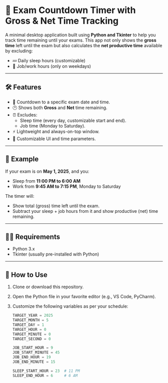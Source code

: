 # 📅 Exam Countdown Timer with Gross & Net Time Tracking

A minimal desktop application built using **Python and Tkinter** to help you track time remaining until your exams. This app not only shows the **gross time** left until the exam but also calculates the **net productive time** available by excluding:

- 💤 Daily sleep hours (customizable)
- 💼 Job/work hours (only on weekdays)

---

## 🛠️ Features

- 📆 Countdown to a specific exam date and time.
- 🕐 Shows both **Gross** and **Net** time remaining.
- ⏰ Excludes:
  - Sleep time (every day, customizable start and end).
  - Job time (Monday to Saturday).
- ⚡ Lightweight and always-on-top window.
- 🎨 Customizable UI and time parameters.

---

## 🧪 Example

If your exam is on **May 1, 2025**, and you:
- Sleep from **11:00 PM to 6:00 AM**
- Work from **9:45 AM to 7:15 PM**, Monday to Saturday

The timer will:
- Show total (gross) time left until the exam.
- Subtract your sleep + job hours from it and show productive (net) time remaining.

---

## 🧑‍💻 Requirements

- Python 3.x
- Tkinter (usually pre-installed with Python)

---

## 🧾 How to Use

1. Clone or download this repository.

2. Open the Python file in your favorite editor (e.g., VS Code, PyCharm).

3. Customize the following variables as per your schedule:
   ```python
   TARGET_YEAR = 2025
   TARGET_MONTH = 5
   TARGET_DAY = 1
   TARGET_HOUR = 0
   TARGET_MINUTE = 0
   TARGET_SECOND = 0

   JOB_START_HOUR = 9
   JOB_START_MINUTE = 45
   JOB_END_HOUR = 19
   JOB_END_MINUTE = 15

   SLEEP_START_HOUR = 23  # 11 PM
   SLEEP_END_HOUR = 6     # 6 AM
